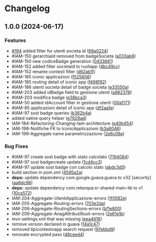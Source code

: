 # Changelog

## 1.0.0 (2024-06-17)


### Features

* [#194](https://github.com/retex-iconic/iconic.xr.iam-main-lib/issues/194) added filter for utenti societa id ([69a0224](https://github.com/retex-iconic/iconic.xr.iam-main-lib/commit/69a022407e025d43f04f6518ade77f5c3e08799c))
* #IAM-150 gerarchiaId removed from badgeSocieta ([a033ab6](https://github.com/retex-iconic/iconic.xr.iam-main-lib/commit/a033ab6dc53684d6f625ba7ee183c602c7723401))
* #IAM-150 new codiceBadge generation ([0433661](https://github.com/retex-iconic/iconic.xr.iam-main-lib/commit/0433661dd7122428cc3cd78894a611c8811115b7))
* #IAM-152 added filter societaId to ruoliapp ([4bc49cc](https://github.com/retex-iconic/iconic.xr.iam-main-lib/commit/4bc49cc4369b18b1428b2129fdb12218ba767b99))
* #IAM-152 rename contesti filter ([d62ab1f](https://github.com/retex-iconic/iconic.xr.iam-main-lib/commit/d62ab1fec536cca84260a46fc27acbc7eb831645))
* #IAM-185 iconic applicazioni ([f525606](https://github.com/retex-iconic/iconic.xr.iam-main-lib/commit/f525606e4ff2e625b5b531ed7e4366a604179cba))
* #IAM-185 routing detail of iconic app ([f498f92](https://github.com/retex-iconic/iconic.xr.iam-main-lib/commit/f498f924f6aaba78969fe3b6c64f5c6ce0f4d33d))
* #IAM-186 utenti societa detail of badge societa ([e33550a](https://github.com/retex-iconic/iconic.xr.iam-main-lib/commit/e33550a84756ad67d2c85476f4698b29b7070a12))
* #IAM-203 added idBadge field to gestione utenti ([a982376](https://github.com/retex-iconic/iconic.xr.iam-main-lib/commit/a982376591d875d8c6338b4972e91aba4488c8b7))
* #IAM-203 modifica badge ([e38bca3](https://github.com/retex-iconic/iconic.xr.iam-main-lib/commit/e38bca3669f2469187c67996b6a8d832d15b0e7a))
* #IAM-50 added idAccount filter in gestione utenti ([00a1171](https://github.com/retex-iconic/iconic.xr.iam-main-lib/commit/00a117189af015404686f2c47c407bb44e2ecae3))
* #IAM-85 applicazioni detail of iconic app ([df2aa1e](https://github.com/retex-iconic/iconic.xr.iam-main-lib/commit/df2aa1e2d484cdb918ac6b8857db5c519df828de))
* #IAM-97 sost badge queries ([b362b4a](https://github.com/retex-iconic/iconic.xr.iam-main-lib/commit/b362b4a9fbe852c9d9e42d32705d87ef698881b1))
* added native query helper ([e7929ad](https://github.com/retex-iconic/iconic.xr.iam-main-lib/commit/e7929add289d093b5c12f80423f2fccf61ce8c44))
* IAM-184-Refactoring-Changing-Iam-architecture ([e40b454](https://github.com/retex-iconic/iconic.xr.iam-main-lib/commit/e40b4549047637850ec854ac38299cc11fcd118e))
* IAM-198-Notifiche FK to IconicApplicazioni ([b3a8046](https://github.com/retex-iconic/iconic.xr.iam-main-lib/commit/b3a8046cc6c47305a3f07a5bac700f39c8268c3b))
* IAM-199-Aggregate name parametrizzazione ([2e6c06e](https://github.com/retex-iconic/iconic.xr.iam-main-lib/commit/2e6c06e763e1ff85f3a2786b6d049bb9f8bdaf0b))


### Bug Fixes

* #IAM-97 create sost badge with stato calcolato ([7194084](https://github.com/retex-iconic/iconic.xr.iam-main-lib/commit/71940848f02f0ff73ebde6c4a7775ff7d9ec9009))
* #IAM-97 sost badgecreate update ([1cd4cc3](https://github.com/retex-iconic/iconic.xr.iam-main-lib/commit/1cd4cc33260cd60c10128aeff1f267b0486b0a91))
* #IAM-97 update sost badge con calcolo stato ([abdc3d5](https://github.com/retex-iconic/iconic.xr.iam-main-lib/commit/abdc3d542c4c2a10cf89ae67c84efae9cad9e54e))
* build section in pom.xml ([4595a2a](https://github.com/retex-iconic/iconic.xr.iam-main-lib/commit/4595a2a167fba44ddfebe087e293c50f5234b8e4))
* **deps:** update dependency com.google.guava:guava to v32 [security] ([aa6dc96](https://github.com/retex-iconic/iconic.xr.iam-main-lib/commit/aa6dc9696f3333d0813367ce3b6c299185064560))
* **deps:** update dependency com.retexspa:xr-shared-main-lib to v1 ([10ca572](https://github.com/retex-iconic/iconic.xr.iam-main-lib/commit/10ca57286321d5e2b5017e1a133d50e464173a2a))
* IAM-204-Aggregate-UtentiApplicazione-errors ([1f0582e](https://github.com/retex-iconic/iconic.xr.iam-main-lib/commit/1f0582e4c04ad42b6fe953265cac4c4882e642ef))
* IAM-205-Aggregate-Routing-errors ([703e2da](https://github.com/retex-iconic/iconic.xr.iam-main-lib/commit/703e2da190cbf901adb13a1c838437606aa1b90c))
* IAM-206-Aggregate-RoutingSections-errors ([bf1e800](https://github.com/retex-iconic/iconic.xr.iam-main-lib/commit/bf1e800b7726769bdf1e5e8375946b4ff0df8b6c))
* IAM-209-Aggregate-AnagAttributiRuoli-errors ([2e61e1b](https://github.com/retex-iconic/iconic.xr.iam-main-lib/commit/2e61e1b25bfb332fe1fee5c2d36b2cbdb41bd829))
* mvn settings.xml that was missing ([eea4616](https://github.com/retex-iconic/iconic.xr.iam-main-lib/commit/eea4616a5fa2ca8e91c4b776f8ecc00d6d7d128b))
* remove version declared in guava ([14a1c47](https://github.com/retex-iconic/iconic.xr.iam-main-lib/commit/14a1c475ce3e619ee3ba0f5830c0ca04463492e9))
* removed tipicontestoapp search request ([97ebbd9](https://github.com/retex-iconic/iconic.xr.iam-main-lib/commit/97ebbd9550e3b88b6c562ecd48be792791c1062c))
* renovate encrypted pass ([48ceed4](https://github.com/retex-iconic/iconic.xr.iam-main-lib/commit/48ceed4a35df731802996c9e04127c7cb1a114df))

